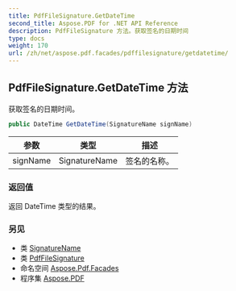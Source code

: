 ```yaml
---
title: PdfFileSignature.GetDateTime
second_title: Aspose.PDF for .NET API Reference
description: PdfFileSignature 方法。获取签名的日期时间
type: docs
weight: 170
url: /zh/net/aspose.pdf.facades/pdffilesignature/getdatetime/
---
```

## PdfFileSignature.GetDateTime 方法

获取签名的日期时间。

```csharp
public DateTime GetDateTime(SignatureName signName)
```

| 参数 | 类型 | 描述 |
| --- | --- | --- |
| signName | SignatureName | 签名的名称。 |

### 返回值

返回 DateTime 类型的结果。

### 另见

* 类 [SignatureName](../../signaturename/)
* 类 [PdfFileSignature](../)
* 命名空间 [Aspose.Pdf.Facades](../../../aspose.pdf.facades/)
* 程序集 [Aspose.PDF](../../../)